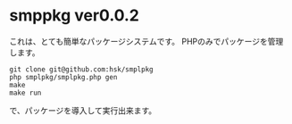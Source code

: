 # smppkg ver0.0.2

これは、とても簡単なパッケージシステムです。
PHPのみでパッケージを管理します。

    git clone git@github.com:hsk/smplpkg
    php smplpkg/smplpkg.php gen
    make
    make run

で、パッケージを導入して実行出来ます。
